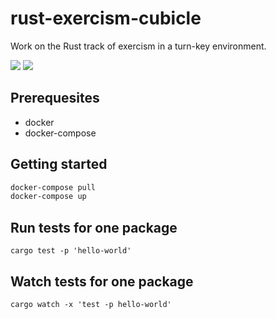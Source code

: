 # rust-exercism-cubicle 

Work on the Rust track of exercism in a turn-key environment.

[![][ci-badge]][ci-url]
[![][docker-badge]][docker-url]

## Prerequesites

- docker
- docker-compose

## Getting started

```sh
docker-compose pull
docker-compose up
```

## Run tests for one package

```
cargo test -p 'hello-world'
```

## Watch tests for one package

```
cargo watch -x 'test -p hello-world'
```

[ci-badge]: https://img.shields.io/circleci/project/github/sinnerschrader/rust-exercism-cubicle/master.svg?style=flat-square
[ci-url]: https://circleci.com/gh/sinnerschrader/rust-exercism-cubicle

[docker-badge]: https://img.shields.io/docker/cloud/build/marionebl/rust-exercism-cubicle.svg?label=docker&style=flat-square
[docker-url]: https://cloud.docker.com/u/marionebl/repository/docker/marionebl/rust-exercism-cubicle